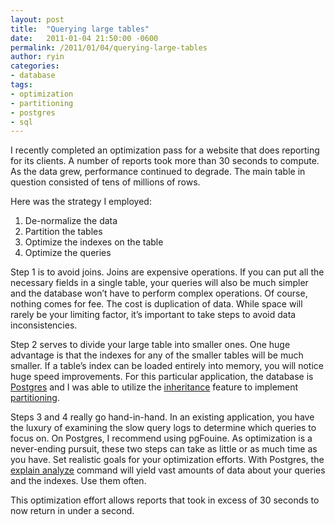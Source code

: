 ```yaml
---
layout: post
title:  "Querying large tables"
date:   2011-01-04 21:50:00 -0600
permalink: /2011/01/04/querying-large-tables
author: ryin
categories:
- database
tags:
- optimization
- partitioning
- postgres
- sql
---
```

I recently completed an optimization pass for a website that does reporting for its clients. A number of reports took more than 30 seconds to compute. As the data grew, performance continued to degrade. The main table in question consisted of tens of millions of rows.

Here was the strategy I employed:

1. De-normalize the data
2. Partition the tables
3. Optimize the indexes on the table
4. Optimize the queries

Step 1 is to avoid joins. Joins are expensive operations. If you can put all the necessary fields in a single table, your queries will also be much simpler and the database won’t have to perform complex operations. Of course, nothing comes for fee. The cost is duplication of data. While space will rarely be your limiting factor, it’s important to take steps to avoid data inconsistencies.

Step 2 serves to divide your large table into smaller ones. One huge advantage is that the indexes for any of the smaller tables will be much smaller. If a table’s index can be loaded entirely into memory, you will notice huge speed improvements. For this particular application, the database is [Postgres](http://www.postgresql.org/) and I was able to utilize the [inheritance](http://www.postgresql.org/docs/current/interactive/ddl-inherit.html) feature to implement [partitioning](http://www.postgresql.org/docs/current/static/ddl-partitioning.html).

Steps 3 and 4 really go hand-in-hand. In an existing application, you have the luxury of examining the slow query logs to determine which queries to focus on. On Postgres, I recommend using pgFouine. As optimization is a never-ending pursuit, these two steps can take as little or as much time as you have. Set realistic goals for your optimization efforts. With Postgres, the [explain analyze](http://www.postgresql.org/docs/current/static/sql-explain.html) command will yield vast amounts of data about your queries and the indexes. Use them often.

This optimization effort allows reports that took in excess of 30 seconds to now return in under a second.
